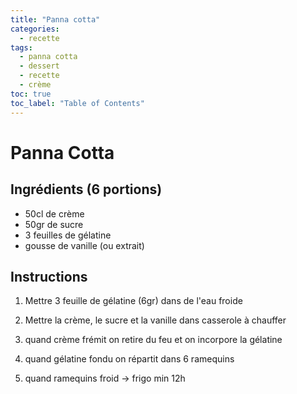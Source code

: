 ```yaml
---
title: "Panna cotta"
categories:
  - recette
tags:
  - panna cotta
  - dessert
  - recette
  - crème
toc: true
toc_label: "Table of Contents"
---
```



# Panna Cotta

## Ingrédients (6 portions)

-  50cl de crème
-  50gr de sucre
-  3 feuilles de gélatine
-  gousse de vanille (ou extrait)

## Instructions

1.    Mettre 3 feuille de gélatine (6gr) dans de l'eau froide 

1.    Mettre la crème, le sucre et la vanille dans casserole à chauffer

2.    quand crème frémit on retire du feu et on incorpore la gélatine

3.    quand gélatine fondu on répartit dans 6 ramequins

4.    quand ramequins froid -> frigo min 12h


